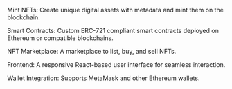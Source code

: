 Mint NFTs: Create unique digital assets with metadata and mint them on the blockchain.

Smart Contracts: Custom ERC-721 compliant smart contracts deployed on Ethereum or compatible blockchains.

NFT Marketplace: A marketplace to list, buy, and sell NFTs.

Frontend: A responsive React-based user interface for seamless interaction.

Wallet Integration: Supports MetaMask and other Ethereum wallets.

